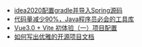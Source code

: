 - [idea2020配置gradle并导入Spring源码](https://blog.csdn.net/weixin_41624318/article/details/108712319)
- [代码量减少90%，Java程序员必会的工具库](https://mp.weixin.qq.com/s/uk95_ls3MtrAbaDtEBotdA)
- [Vue3.0 + Vite 初体验（一）项目配置](https://segmentfault.com/a/1190000038999784)
- [如何写出优雅的开源项目文档](https://mp.weixin.qq.com/s/MrYbq0CCzuJhOQhJ8urNHw)